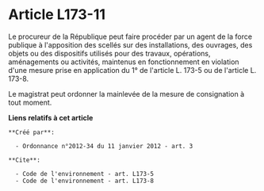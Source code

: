 # Article L173-11

Le procureur de la République peut faire procéder par un agent de la force publique à l'apposition des scellés sur des
installations, des ouvrages, des objets ou des dispositifs utilisés pour des travaux, opérations, aménagements ou activités,
maintenus en fonctionnement en violation d'une mesure prise en application du 1° de l'article L. 173-5 ou de l'article L.
173-8.

Le magistrat peut ordonner la mainlevée de la mesure de consignation à tout moment.

**Liens relatifs à cet article**

	**Créé par**:

	  - Ordonnance n°2012-34 du 11 janvier 2012 - art. 3

	**Cite**:

	  - Code de l'environnement - art. L173-5
	  - Code de l'environnement - art. L173-8
